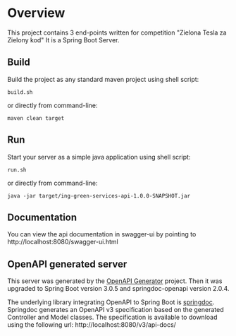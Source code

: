 # Overview

This project contains 3 end-points written for competition "Zielona Tesla za Zielony kod"
It is a Spring Boot Server.

## Build
Build the project as any standard maven project using shell script:

    build.sh
    
or directly from command-line:

    maven clean target

## Run
Start your server as a simple java application using shell script:

    run.sh

or directly from command-line:

    java -jar target/ing-green-services-api-1.0.0-SNAPSHOT.jar


## Documentation
You can view the api documentation in swagger-ui by pointing to
http://localhost:8080/swagger-ui.html

## OpenAPI generated server
This server was generated by the [OpenAPI Generator](https://openapi-generator.tech) project. Then it was upgraded to Spring Boot version 3.0.5 and springdoc-openapi version 2.0.4.

The underlying library integrating OpenAPI to Spring Boot is [springdoc](https://springdoc.org).
Springdoc generates an OpenAPI v3 specification based on the generated Controller and Model classes.
The specification is available to download using the following url:
http://localhost:8080/v3/api-docs/

